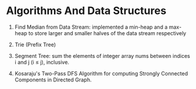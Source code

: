 # Algorithms And Data Structures

1. Find Median from Data Stream: implemented a min-heap and a max-heap to store larger and smaller halves of the data stream respectively

2. Trie (Prefix Tree)

3. Segment Tree: sum the elements of integer array nums between indices i and j (i ≤ j), inclusive.

4. Kosaraju's Two-Pass DFS Algorithm for computing Strongly Connected Components in Directed Graph.
